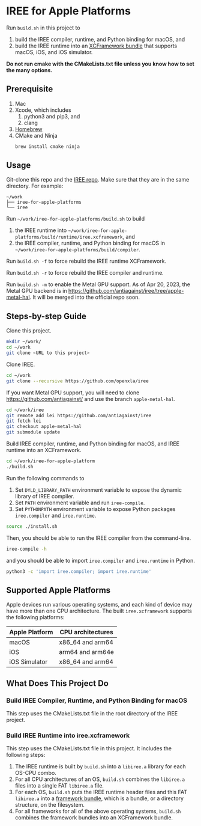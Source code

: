 # IREE for Apple Platforms

Run `build.sh` in this project to

1. build the IREE compiler, runtime, and Python binding for macOS, and
1. build the IREE runtime into an [XCFramework bundle](https://developer.apple.com/documentation/xcode/creating-a-multi-platform-binary-framework-bundle) that supports macOS, iOS, and iOS simulator.

**Do not run cmake with the CMakeLists.txt file unless you know how to set the many options.**

## Prerequisite

1. Mac
1. Xcode, which includes
   1. python3 and pip3, and
   1. clang
1. [Homebrew](https://brew.sh/)
1. CMake and Ninja
   ```bash
   brew install cmake ninja
   ```

## Usage

Git-clone this repo and the [IREE repo](https://github.com/openxla/iree/). Make sure that they are in the same directory.  For example:

```
~/work
├── iree-for-apple-platforms
└── iree
```

Run `~/work/iree-for-apple-platforms/build.sh` to build

1. the IREE runtime into `~/work/iree-for-apple-platforms/build/runtime/iree.xcframework`, and
1. the IREE compiler, runtime, and Python binding for macOS in `~/work/iree-for-apple-platforms/build/compiler`.

Run `build.sh -f` to force rebuild the IREE runtime XCFramework.

Run `build.sh -r` to force rebuild the IREE compiler and runtime.

Run `build.sh -m` to enable the Metal GPU support. As of Apr 20, 2023, the Metal GPU backend is in https://github.com/antiagainst/iree/tree/apple-metal-hal. It will be merged into the official repo soon.

## Steps-by-step Guide

Clone this project.

```bash
mkdir ~/work/
cd ~/work
git clone <URL to this project>
```

Clone IREE.

```bash
cd ~/work
git clone --recursive https://github.com/openxla/iree
```

If you want Metal GPU support, you will need to clone https://github.com/antiagainst/ and use the branch `apple-metal-hal`.

```bash
cd ~/work/iree
git remote add lei https://github.com/antiagainst/iree
git fetch lei
git checkout apple-metal-hal
git submodule update
```

Build IREE compiler, runtime, and Python binding for macOS, and IREE runtime into an XCFramework.

```bash
cd ~/work/iree-for-apple-platform
./build.sh
```

Run the following commands to

1. Set `DYLD_LIBRARY_PATH` environment variable to expose the dynamic library of IREE compiler.
1. Set `PATH` environment variable and run `iree-compile`.
1. Set `PYTHONPATH` environment variable to expose Python packages `iree.compiler` and `iree.runtime`.

```bash
source ./install.sh
```

Then, you should be able to run the IREE compiler from the command-line.

```bash
iree-compile -h
```

and you should be able to import `iree.compiler` and `iree.runtime` in Python.

```bash
python3 -c 'import iree.compiler; import iree.runtime'
```

## Supported Apple Platforms

Apple devices run various operating systems, and each kind of device may have more than one CPU architecture.  The built `iree.xcframework` supports the following platforms:

| Apple Platform | CPU architectures |
| -------------- | ----------------- |
| macOS          | x86_64 and arm64  |
| iOS            | arm64 and arm64e  |
| iOS Simulator  | x86_64 and arm64  |

## What Does This Project Do

### Build IREE Compiler, Runtime, and Python Binding for macOS

This step uses the CMakeLists.txt file in the root directory of the IREE project.

### Build IREE Runtime into iree.xcframework

This step uses the CMakeLists.txt file in this project.  It includes the following steps:

1. The IREE runtime is built by `build.sh` into a `libiree.a` library for each OS-CPU combo.
1. For all CPU architectures of an OS, `build.sh` combines the `libiree.a` files into a single FAT `libiree.a` file.
1. For each OS, `build.sh` puts the IREE runtime header files and this FAT `libiree.a` into a [framework bundle](https://developer.apple.com/library/archive/documentation/MacOSX/Conceptual/BPFrameworks/Concepts/WhatAreFrameworks.html), which is a bundle, or a directory structure, on the filesystem.
1. For all frameworks for all of the above operating systems, `build.sh` combines the framework bundles into an XCFramework bundle.
